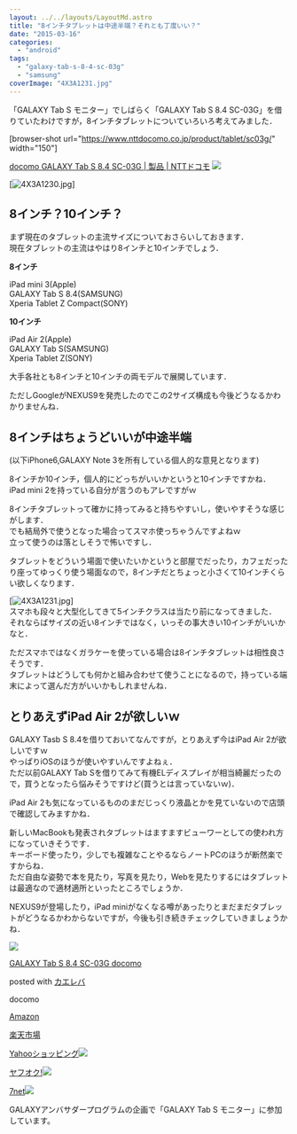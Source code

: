 ```yaml
---
layout: ../../layouts/LayoutMd.astro
title: "8インチタブレットは中途半端？それとも丁度いい？"
date: "2015-03-16"
categories: 
  - "android"
tags: 
  - "galaxy-tab-s-8-4-sc-03g"
  - "samsung"
coverImage: "4X3A1231.jpg"
---
```


「GALAXY Tab S モニター」でしばらく「GALAXY Tab S 8.4 SC-03G」を借りていたわけですが，8インチタブレットについていろいろ考えてみました．

\[browser-shot url="https://www.nttdocomo.co.jp/product/tablet/sc03g/" width="150"\]

[docomo GALAXY Tab S 8.4 SC-03G | 製品 | NTTドコモ](https://www.nttdocomo.co.jp/product/tablet/sc03g/) [![](http://b.hatena.ne.jp/entry/image/https://www.nttdocomo.co.jp/product/tablet/sc03g/)](http://b.hatena.ne.jp/entry/https://www.nttdocomo.co.jp/product/tablet/sc03g/)

[![4X3A1230.jpg](/archive/images/16645239050_4dd67acf7a_b.jpg)]

## 8インチ？10インチ？

まず現在のタブレットの主流サイズについておさらいしておきます．  
現在タブレットの主流はやはり8インチと10インチでしょう．

**8インチ**

iPad mini 3(Apple)  
GALAXY Tab S 8.4(SAMSUNG)  
Xperia Tablet Z Compact(SONY)

**10インチ**

iPad Air 2(Apple)  
GALAXY Tab S(SAMSUNG)  
Xperia Tablet Z(SONY)

大手各社とも8インチと10インチの両モデルで展開しています．

ただしGoogleがNEXUS9を発売したのでこの2サイズ構成も今後どうなるかわかりませんね．

## 8インチはちょうどいいが中途半端

(以下iPhone6,GALAXY Note 3を所有している個人的な意見となります)

8インチか10インチ，個人的にどっちがいいかというと10インチですかね．  
iPad mini 2を持っている自分が言うのもアレですがｗ

8インチタブレットって確かに持ってみると持ちやすいし，使いやすそうな感じがします．  
でも結局外で使うとなった場合ってスマホ使っちゃうんですよねｗ  
立って使うのは落としそうで怖いですし．

タブレットをどういう場面で使いたいかというと部屋でだったり，カフェだったり座ってゆっくり使う場面なので，8インチだとちょっと小さくて10インチくらい欲しくなります．

[![4X3A1231.jpg](/archive/images/16831496942_9dedec28b5_b.jpg)]  
スマホも段々と大型化してきて5インチクラスは当たり前になってきました．  
それならばサイズの近い8インチではなく，いっその事大きい10インチがいいかなと．

ただスマホではなくガラケーを使っている場合は8インチタブレットは相性良さそうです．  
タブレットはどうしても何かと組み合わせて使うことになるので，持っている端末によって選んだ方がいいかもしれませんね．

## とりあえずiPad Air 2が欲しいｗ

GALAXY Tasb S 8.4を借りておいてなんですが，とりあえず今はiPad Air 2が欲しいですｗ  
やっぱりiOSのほうが使いやすいんですよねぇ．  
ただ以前GALAXY Tab Sを借りてみて有機ELディスプレイが相当綺麗だったので，買うとなったら悩みそうですけど(買うとは言っていないｗ)．

iPad Air 2も気になっているもののまだじっくり液晶とかを見ていないので店頭で確認してみますかね．

新しいMacBookも発表されタブレットはますますビューワーとしての使われ方になっていきそうです．  
キーボード使ったり，少しでも複雑なことやるならノートPCのほうが断然楽ですからね．  
ただ自由な姿勢で本を見たり，写真を見たり，Webを見たりするにはタブレットは最適なので適材適所といったところでしょうか．

NEXUS9が登場したり，iPad miniがなくなる噂があったりとまだまだタブレットがどうなるかわからないですが，今後も引き続きチェックしていきましょうかね．

[![](/archive/images/51B9w2NRBgL._SL160_.jpg)](https://www.amazon.co.jp/exec/obidos/ASIN/B00RFJHDJ0/mizuka123-22/ref=nosim/)

[GALAXY Tab S 8.4 SC-03G docomo](https://www.amazon.co.jp/exec/obidos/ASIN/B00RFJHDJ0/mizuka123-22/ref=nosim/)

posted with [カエレバ](http://kaereba.com)

docomo

[Amazon](http://www.amazon.co.jp/gp/search?keywords=GALAXY%20Tab%20S%208.4%20SC-03G%20docomo&__mk_ja_JP=%83J%83%5E%83J%83i&tag=mizuka123-22)

[楽天市場](http://hb.afl.rakuten.co.jp/hgc/032b53ee.4b34c5ee.0f4a541e.f440145e/?pc=http%3A%2F%2Fsearch.rakuten.co.jp%2Fsearch%2Fmall%2FGALAXY%2520Tab%2520S%25208.4%2520SC-03G%2520docomo%2F-%2Ff.1-p.1-s.1-sf.0-st.A-v.2%3Fx%3D0%26scid%3Daf_ich_link_urltxt%26m%3Dhttp%3A%2F%2Fm.rakuten.co.jp%2F)

[Yahooショッピング![](//ad.jp.ap.valuecommerce.com/servlet/gifbanner?sid=3066752&pid=881990642)](//ck.jp.ap.valuecommerce.com/servlet/referral?sid=3066752&pid=881990642&vc_url=http%3A%2F%2Fsearch.shopping.yahoo.co.jp%2Fsearch%3Fp%3DGALAXY%2520Tab%2520S%25208.4%2520SC-03G%2520docomo)

[ヤフオク!![](//ad.jp.ap.valuecommerce.com/servlet/gifbanner?sid=3066752&pid=881990645)](//ck.jp.ap.valuecommerce.com/servlet/referral?sid=3066752&pid=881990645&vc_url=http%3A%2F%2Fauctions.search.yahoo.co.jp%2Fsearch%3Fvo%3D%26ve%3D%26auccat%3D0%26aucminprice%3D%26aucmaxprice%3D%26aucmin_bidorbuy_price%3D%26aucmax_bidorbuy_price%3D%26loc_cd%3D0%26abatch%3D0%26istatus%3D0%26filtered%3D1%26ei%3DUTF-8%26tab_ex%3Dcommerce%26va%3DGALAXY%2520Tab%2520S%25208.4%2520SC-03G%2520docomo)

[7net](//ck.jp.ap.valuecommerce.com/servlet/referral?sid=3066752&pid=881990643&vc_url=http%3A%2F%2Fwww.7netshopping.jp%2Fall%2Fsearch_result%2F-%2Fbprice%2Foff%2Fsort%2F0%2Fkword_in%2FGALAXY%2520Tab%2520S%25208.4%2520SC-03G%2520docomo%2FallGoods%2Fon%2Fsubmit.x%2F30%2Fdisp_result%2F1%2Fsubmit.y%2F9%2Fprvlg%2Foff%2Fnobuy%2Fon%2FsetProduct%2Foff%2Foop%2Fon%2Fctgy%2Fall%2FfromKeywordSearch%2Ftrue)![](http://atq.ad.valuecommerce.com/servlet/atq/gifbanner?sid=3066752&pid=881990643)

GALAXYアンバサダープログラムの企画で「GALAXY Tab S モニター」に参加しています。
